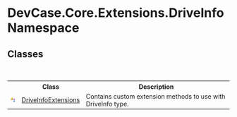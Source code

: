 # DevCase.Core.Extensions.DriveInfo Namespace
 




## Classes
&nbsp;<table><tr><th></th><th>Class</th><th>Description</th></tr><tr><td>![Public class](media/pubclass.gif "Public class")</td><td><a href="T_DevCase_Core_Extensions_DriveInfo_DriveInfoExtensions">DriveInfoExtensions</a></td><td>
Contains custom extension methods to use with DriveInfo type.</td></tr></table>&nbsp;
